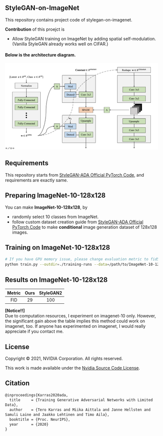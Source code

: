 ## StyleGAN-on-ImageNet

This repository contains project code of stylegan-on-imagenet.

**Contribution** of this proejct is
* Allow StyleGAN training on ImageNet by adding spatial self-modulation. (Vanilla StyleGAN already works well on CIFAR.)

#### Below is the architecture diagram.
![img](img_arch.png)

## Requirements

This repository starts from <a href="https://github.com/NVlabs/stylegan2-ada-pytorch">StyleGAN-ADA Official PyTorch Code</a>, and requirements are exactly same.

## Preparing ImageNet-10-128x128

You can make **ImageNet-10-128x128**, by
* randomly select 10 classes from ImageNet.
* follow custom dataset creation guide from <a href="https://github.com/NVlabs/stylegan2-ada-pytorch">StyleGAN-ADA Official PyTorch Code</a> to make **conditional** image generation dataset of 128x128 images.

## Training on ImageNet-10-128x128

```.bash
# If you have GPU memory issue, please change evaluation metric to fid5k.
python train.py --outdir=./training-runs --data=/path/to/ImageNet-10-128x128 --gpus=#ofGPUs --cfg=auto --aug=ada --metrics=fid50k --kimg=100000 --cond=True
```

## Results on ImageNet-10-128x128

</ul>
<table>
<thead>
<tr>
<th align="center">Metric</th>
<th align="center">Ours</th>
<th align="center">StyleGAN2</th>
</tr>
</thead>
<tbody>
<tr>
<td align="center">FID</td>
<td align="center">29</td>
<td align="center">100</td>
</tr>
</tbody></table>

**[Notice!!]**  
Due to computation resources, I experiment on imagenet-10 only. However, the significant gain above the table implies this method could work on imagenet, too. If anyone has experimented on imagenet, I would really appreciate if you contact me.

## License

Copyright &copy; 2021, NVIDIA Corporation. All rights reserved.

This work is made available under the [Nvidia Source Code License](https://nvlabs.github.io/stylegan2-ada-pytorch/license.html).

## Citation

```
@inproceedings{Karras2020ada,
  title     = {Training Generative Adversarial Networks with Limited Data},
  author    = {Tero Karras and Miika Aittala and Janne Hellsten and Samuli Laine and Jaakko Lehtinen and Timo Aila},
  booktitle = {Proc. NeurIPS},
  year      = {2020}
}
```
